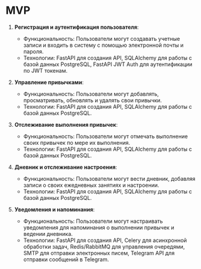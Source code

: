 # MVP

1. **Регистрация и аутентификация пользователя**:
    - Функциональность: Пользователи могут создавать учетные записи и входить в систему с помощью электронной почты и
      пароля.
    - Технологии: FastAPI для создания API, SQLAlchemy для работы с базой данных PostgreSQL, FastAPI JWT Auth для
      аутентификации по JWT токенам.

2. **Управление привычками**:
    - Функциональность: Пользователи могут добавлять, просматривать, обновлять и удалять свои привычки.
    - Технологии: FastAPI для создания API, SQLAlchemy для работы с базой данных PostgreSQL.

3. **Отслеживание выполнения привычек**:
    - Функциональность: Пользователи могут отмечать выполнение своих привычек по мере их выполнения.
    - Технологии: FastAPI для создания API, SQLAlchemy для работы с базой данных PostgreSQL.

4. **Дневник и отслеживание настроения**:
    - Функциональность: Пользователи могут вести дневник, добавляя записи о своих ежедневных занятиях и настроении.
    - Технологии: FastAPI для создания API, SQLAlchemy для работы с базой данных PostgreSQL.

5. **Уведомления и напоминания**:
    - Функциональность: Пользователи могут настраивать уведомления для напоминания о выполнении привычек и ведении
      дневника.
    - Технологии: FastAPI для создания API, Celery для асинхронной обработки задач, Redis/RabbitMQ для управления
      очередями, SMTP для отправки электронных писем, Telegram API для отправки сообщений в Telegram.
